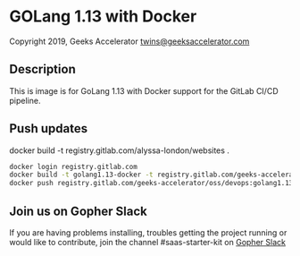 # GOLang 1.13 with Docker

Copyright 2019, Geeks Accelerator 
twins@geeksaccelerator.com


## Description

This is image is for GoLang 1.13 with Docker support for the GitLab CI/CD pipeline.


## Push updates


docker build -t registry.gitlab.com/alyssa-london/websites .


```bash
docker login registry.gitlab.com
docker build -t golang1.13-docker -t registry.gitlab.com/geeks-accelerator/oss/devops:golang1.13-docker .
docker push registry.gitlab.com/geeks-accelerator/oss/devops:golang1.13-docker
```

## Join us on Gopher Slack

If you are having problems installing, troubles getting the project running or would like to contribute, join the channel #saas-starter-kit on [Gopher Slack](http://invite.slack.golangbridge.org/) 
